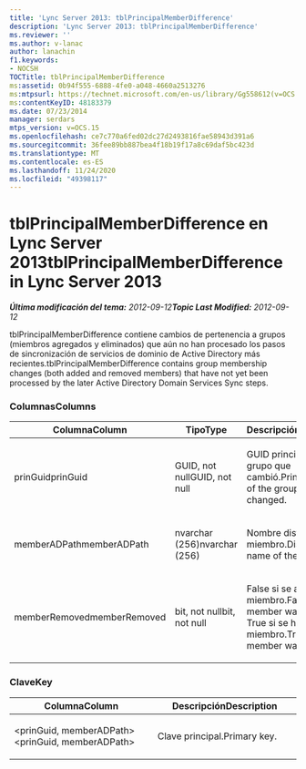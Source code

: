 ```yaml
---
title: 'Lync Server 2013: tblPrincipalMemberDifference'
description: 'Lync Server 2013: tblPrincipalMemberDifference'
ms.reviewer: ''
ms.author: v-lanac
author: lanachin
f1.keywords:
- NOCSH
TOCTitle: tblPrincipalMemberDifference
ms:assetid: 0b94f555-6888-4fe0-a048-4660a2513276
ms:mtpsurl: https://technet.microsoft.com/en-us/library/Gg558612(v=OCS.15)
ms:contentKeyID: 48183379
ms.date: 07/23/2014
manager: serdars
mtps_version: v=OCS.15
ms.openlocfilehash: ce7c770a6fed02dc27d2493816fae58943d391a6
ms.sourcegitcommit: 36fee89bb887bea4f18b19f17a8c69daf5bc423d
ms.translationtype: MT
ms.contentlocale: es-ES
ms.lasthandoff: 11/24/2020
ms.locfileid: "49398117"
---
```

# <a name="tblprincipalmemberdifference-in-lync-server-2013"></a><span data-ttu-id="a2d7d-103">tblPrincipalMemberDifference en Lync Server 2013</span><span class="sxs-lookup"><span data-stu-id="a2d7d-103">tblPrincipalMemberDifference in Lync Server 2013</span></span>

<div data-xmlns="http://www.w3.org/1999/xhtml">

<div class="topic" data-xmlns="http://www.w3.org/1999/xhtml" data-msxsl="urn:schemas-microsoft-com:xslt" data-cs="https://msdn.microsoft.com/">

<div data-asp="https://msdn2.microsoft.com/asp">



</div>

<div id="mainSection">

<div id="mainBody"><span data-ttu-id="a2d7d-104">

<span> </span></span><span class="sxs-lookup"><span data-stu-id="a2d7d-104">

<span> </span></span></span>

<span data-ttu-id="a2d7d-105">_**Última modificación del tema:** 2012-09-12_</span><span class="sxs-lookup"><span data-stu-id="a2d7d-105">_**Topic Last Modified:** 2012-09-12_</span></span>

<span data-ttu-id="a2d7d-106">tblPrincipalMemberDifference contiene cambios de pertenencia a grupos (miembros agregados y eliminados) que aún no han procesado los pasos de sincronización de servicios de dominio de Active Directory más recientes.</span><span class="sxs-lookup"><span data-stu-id="a2d7d-106">tblPrincipalMemberDifference contains group membership changes (both added and removed members) that have not yet been processed by the later Active Directory Domain Services Sync steps.</span></span>

### <a name="columns"></a><span data-ttu-id="a2d7d-107">Columnas</span><span class="sxs-lookup"><span data-stu-id="a2d7d-107">Columns</span></span>

<table>
<colgroup>
<col style="width: 33%" />
<col style="width: 33%" />
<col style="width: 33%" />
</colgroup>
<thead>
<tr class="header">
<th><span data-ttu-id="a2d7d-108">Columna</span><span class="sxs-lookup"><span data-stu-id="a2d7d-108">Column</span></span></th>
<th><span data-ttu-id="a2d7d-109">Tipo</span><span class="sxs-lookup"><span data-stu-id="a2d7d-109">Type</span></span></th>
<th><span data-ttu-id="a2d7d-110">Descripción</span><span class="sxs-lookup"><span data-stu-id="a2d7d-110">Description</span></span></th>
</tr>
</thead>
<tbody>
<tr class="odd">
<td><p><span data-ttu-id="a2d7d-111">prinGuid</span><span class="sxs-lookup"><span data-stu-id="a2d7d-111">prinGuid</span></span></p></td>
<td><p><span data-ttu-id="a2d7d-112">GUID, not null</span><span class="sxs-lookup"><span data-stu-id="a2d7d-112">GUID, not null</span></span></p></td>
<td><p><span data-ttu-id="a2d7d-113">GUID principal del grupo que cambió.</span><span class="sxs-lookup"><span data-stu-id="a2d7d-113">Principal GUID of the group that changed.</span></span></p></td>
</tr>
<tr class="even">
<td><p><span data-ttu-id="a2d7d-114">memberADPath</span><span class="sxs-lookup"><span data-stu-id="a2d7d-114">memberADPath</span></span></p></td>
<td><p><span data-ttu-id="a2d7d-115">nvarchar (256)</span><span class="sxs-lookup"><span data-stu-id="a2d7d-115">nvarchar (256)</span></span></p></td>
<td><p><span data-ttu-id="a2d7d-116">Nombre distintivo del miembro.</span><span class="sxs-lookup"><span data-stu-id="a2d7d-116">Distinguished name of the member.</span></span></p></td>
</tr>
<tr class="odd">
<td><p><span data-ttu-id="a2d7d-117">memberRemoved</span><span class="sxs-lookup"><span data-stu-id="a2d7d-117">memberRemoved</span></span></p></td>
<td><p><span data-ttu-id="a2d7d-118">bit, not null</span><span class="sxs-lookup"><span data-stu-id="a2d7d-118">bit, not null</span></span></p></td>
<td><p><span data-ttu-id="a2d7d-119">False si se agregó el miembro.</span><span class="sxs-lookup"><span data-stu-id="a2d7d-119">False if the member was added.</span></span> <span data-ttu-id="a2d7d-120">True si se ha quitado el miembro.</span><span class="sxs-lookup"><span data-stu-id="a2d7d-120">True if the member was removed.</span></span></p></td>
</tr>
</tbody>
</table>


### <a name="key"></a><span data-ttu-id="a2d7d-121">Clave</span><span class="sxs-lookup"><span data-stu-id="a2d7d-121">Key</span></span>

<table>
<colgroup>
<col style="width: 50%" />
<col style="width: 50%" />
</colgroup>
<thead>
<tr class="header">
<th><span data-ttu-id="a2d7d-122">Columna</span><span class="sxs-lookup"><span data-stu-id="a2d7d-122">Column</span></span></th>
<th><span data-ttu-id="a2d7d-123">Descripción</span><span class="sxs-lookup"><span data-stu-id="a2d7d-123">Description</span></span></th>
</tr>
</thead>
<tbody>
<tr class="odd">
<td><p><span data-ttu-id="a2d7d-124">&lt;prinGuid, memberADPath&gt;</span><span class="sxs-lookup"><span data-stu-id="a2d7d-124">&lt;prinGuid, memberADPath&gt;</span></span></p></td>
<td><p><span data-ttu-id="a2d7d-125">Clave principal.</span><span class="sxs-lookup"><span data-stu-id="a2d7d-125">Primary key.</span></span></p></td>
</tr>
</tbody>
</table><span data-ttu-id="a2d7d-126">


</div>

<span> </span>

</div>

</div>

</span><span class="sxs-lookup"><span data-stu-id="a2d7d-126">


</div>

<span> </span>

</div>

</div>

</span></span></div>

